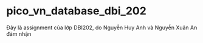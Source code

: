 # pico_vn_database_dbi_202
Đây là assignment của lớp DBI202, do Nguyễn Huy Anh và Nguyễn Xuân An đảm nhận
